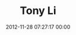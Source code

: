 ---
title: "Tony Li"
date: 2012-11-28 07:27:17 00:00
permalink: /tli004
twitter: ""
likes: [366]
id: 1633
gravatar: "http://www.gravatar.com/avatar/ba5ec22d515b6e8c61d417ec60ca72f4"
---
